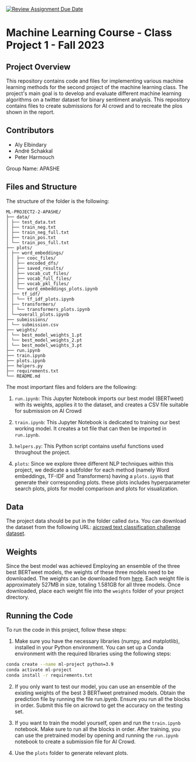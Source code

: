 [![Review Assignment Due Date](https://classroom.github.com/assets/deadline-readme-button-24ddc0f5d75046c5622901739e7c5dd533143b0c8e959d652212380cedb1ea36.svg)](https://classroom.github.com/a/U9FTc9i_)

# Machine Learning Course - Class Project 1 - Fall 2023

## Project Overview

This repository contains code and files for implementing various machine learning methods for the second project of the machine learning class. The project's main goal is to develop and evaluate different machine learning algorithms on a twitter dataset for binary sentiment analysis. This repository contains files to create submissions for AI crowd and to recreate the plos shown in the report.

## Contributors

- Aly Elbindary
- André Schakkal
- Peter Harmouch

Group Name: APASHE

## Files and Structure

The structure of the folder is the following:

```
ML-PROJECT2-2-APASHE/
├── data/
│ ├── test_data.txt
│ ├── train_neg.txt
│ ├── train_neg_full.txt
│ ├── train_pos.txt
│ └── train_pos_full.txt
├── plots/
│ ├── word_embeddings/
│ │ ├── cooc_files/
│ │ ├── encoded_dfs/
│ │ ├── saved_results/
│ │ ├── vocab_cut_files/
│ │ ├── vocab_full_files/
│ │ ├── vocab_pkl_files/
│ │ └── word_embeddings_plots.ipynb
│ ├── tf_idf/
│ │ └── tf_idf_plots.ipynb
│ ├── transformers/
│ │ └── transformers_plots.ipynb
│ └──overall_plots.ipynb
├── submissions/
│ └── submission.csv
├── weights/
│ └── best_model_weights_1.pt
│ └── best_model_weights_2.pt
│ └── best_model_weights_3.pt
├── run.ipynb
├── train.ipynb
├── plots.ipynb
├── helpers.py
├── requirements.txt
└── README.md
```

The most important files and folders are the following:
1. `run.ipynb`: This Jupyter Notebook imports our best model (BERTweet) with its weights, applies it to the dataset, and creates a CSV file suitable for submission on AI Crowd

2. `train.ipynb`: This Jupyter Notebook is dedicated to training our best working model. It creates a txt file that can then be imported in `run.ipynb`.

3. `helpers.py`: This Python script contains useful functions used throughout the project.

4. `plots`: Since we explore three different NLP techniques within this project, we dedicate a subfolder for each method (namely Word embeddings, TF-IDF and Transformers) having a `plots.ipynb` that generate their corresponding plots. these plots includes hyperparameter search plots, plots for model comparison and plots for visualization.

## Data

The project data should be put in the folder called `data`. You can download the dataset from the following URL: [aicrowd text classification challenge dataset](https://www.aicrowd.com/challenges/epfl-ml-text-classification/dataset_files).

## Weights

Since the best model was achieved Employing an ensemble of the three best BERTweet models, the weights of these three models need to be downloaded. The weights can be downloaded from [here](https://drive.google.com/drive/folders/1O6vY0ZJwj5IZE-NlFzyauW-a58AkrWao?usp=sharing). Each weight file is approximately 527MB in size, totaling 1.581GB for all three models. Once downloaded, place each weight file into the `weights` folder of your project directory.


## Running the Code

To run the code in this project, follow these steps:

1. Make sure you have the necessary libraries (numpy, and matplotlib), installed in your Python environment. You can set up a Conda environment with the required libraries using the following steps:

```bash
conda create --name ml-project python=3.9
conda activate ml-project
conda install -r requirements.txt
```

2. If you only want to test our model, you can use an ensemble of the existing weights of the best 3 BERTweet pretrained models. Obtain the prediction file by running the file run.ipynb. Ensure you run all the blocks in order. Submit this file on aicrowd to get the accuracy on the testing set.

2. If you want to train the model yourself, open and run the `train.ipynb` notebook. Make sure to run all the blocks in order. After training, you can use the pretrained model by opening and running the `run.ipynb` notebook to create a submission file for AI Crowd.

4. Use the `plots` folder to generate relevant plots.
